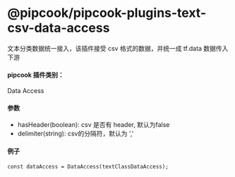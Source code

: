 # @pipcook/pipcook-plugins-text-csv-data-access

文本分类数据统一接入，该插件接受 csv 格式的数据，并统一成 tf.data 数据传入下游

<a name="klNlr"></a>
#### pipcook 插件类别：
Data Access

<a name="giDyb"></a>
#### 参数

- hasHeader(boolean): csv 是否有 header, 默认为false
- delimiter(string): csv的分隔符，默认为 ','

<a name="4WAOj"></a>
#### 例子 

```
const dataAccess = DataAccess(textClassDataAccess);
```

